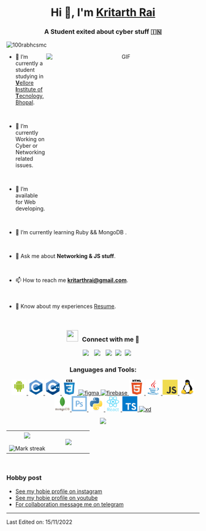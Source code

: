 <h1 align="center">Hi 👋, I'm <a href="https://100rabhcsmc.github.io/Me.io/" target="blank">
Kritarth Rai</a></h1>
<h3 align="center">A Student exited about cyber stuff &#127470;&#127475</h3>

<p align="left"> <img src="https://komarev.com/ghpvc/?username=Kritarth-Rai&label=Profile%20views&color=0e75b6&style=flat" alt="100rabhcsmc" /> </p>



<a target="_blank" align="center">
  <img align="right" top="700" height="400" width="400" alt="GIF" src="https://github.com/Adam-pw/Adam-pw/blob/main/animation_500_kxa883sd.gif">
</a>

- 🔭 I’m currently a student studying in [<b>V</b>ellore <b>I</b>nstitute of <b>T</b>ecnology, Bhopal](https://vitbhopal.ac.in/).
<br/>

- 🌱 I’m currently Working on Cyber or Networking related issues. 
<br/>

- 🤝 I’m available for Web developing.
<br/>

- 🌱 I’m currently learning Ruby && MongoDB .
<br/>

- 💬 Ask me about **Networking & JS stuff**.
<br/>

- 📫 How to reach me **kritarthrai@gmail.com**.
<br/>

- 📄 Know about my experiences <a href="" target="blank">Resume</a>.
<br/>

<h3 align="center" > <img src="https://media.giphy.com/media/iY8CRBdQXODJSCERIr/giphy.gif" width="30" height="30" style="margin-right: 10px;">Connect with me 🤝 </h3>

<p align="center">

 <div align="center"  class="icons-social" style="margin-left: 10px;">
        <a style="margin-left: 10px;"  target="_blank" href="https://www.linkedin.com/in/kritarth-rai-5a0b70220/">
			<img src="https://img.icons8.com/doodle/40/000000/linkedin--v2.png"></a>
        <a style="margin-left: 10px;" target="_blank" href="https://github.com/Kritarth-Rai/">
		<img src="https://img.icons8.com/doodle/40/000000/github--v1.png"></a>
	<a style="margin-left: 10px;" target="_blank" href="https://www.instagram.com/kritarth_rai/">
			<img src="https://img.icons8.com/doodle/40/000000/instagram-new--v2.png"></a>
	<a style="margin-left: 5px;" target="_blank" href="https://wa.me/916360064556">
			<img src="https://img.icons8.com/doodle/1x/whatsapp--v2.png" ></a>
	 <a style="margin-left: 5px;" target="_blank" href="https://open.spotify.com/user/92f7zpn6j0n4xq527ag2g8dcv?si=0dcb09d235e74f02">
			<img src="https://img.icons8.com/doodle/1x/spotify--v2.png" ></a>
      </div>

</p>

<h3 align="center">Languages and Tools:</h3>
<p align="center"> <a href="https://developer.android.com" target="_blank" rel="noreferrer"> <img src="https://raw.githubusercontent.com/devicons/devicon/master/icons/android/android-original-wordmark.svg" alt="android" width="40" height="40" /> </a> <a href="https://www.cprogramming.com/" target="_blank" rel="noreferrer"> <img src="https://raw.githubusercontent.com/devicons/devicon/master/icons/c/c-original.svg" alt="c" width="40" height="40"/> </a> <a href="https://www.w3schools.com/cpp/" target="_blank" rel="noreferrer"> <img src="https://raw.githubusercontent.com/devicons/devicon/master/icons/cplusplus/cplusplus-original.svg" alt="cplusplus" width="40" height="40"/> </a> <a href="https://www.w3schools.com/css/" target="_blank" rel="noreferrer"> <img src="https://raw.githubusercontent.com/devicons/devicon/master/icons/css3/css3-original-wordmark.svg" alt="css3" width="40" height="40"/> </a> <a href="https://www.figma.com/" target="_blank" rel="noreferrer"> <img src="https://www.vectorlogo.zone/logos/figma/figma-icon.svg" alt="figma" width="40" height="40"/> </a> <a href="https://firebase.google.com/" target="_blank" rel="noreferrer"> <img src="https://www.vectorlogo.zone/logos/firebase/firebase-icon.svg" alt="firebase" width="40" height="40"/> </a> <a href="https://www.w3.org/html/" target="_blank" rel="noreferrer"> <img src="https://raw.githubusercontent.com/devicons/devicon/master/icons/html5/html5-original-wordmark.svg" alt="html5" width="40" height="40"/> </a> <a href="https://www.java.com" target="_blank" rel="noreferrer"> <img src="https://raw.githubusercontent.com/devicons/devicon/master/icons/java/java-original.svg" alt="java" width="40" height="40"/> </a> <a href="https://developer.mozilla.org/en-US/docs/Web/JavaScript" target="_blank" rel="noreferrer"> <img src="https://raw.githubusercontent.com/devicons/devicon/master/icons/javascript/javascript-original.svg" alt="javascript" width="40" height="40"/> </a> <a href="https://www.linux.org/" target="_blank" rel="noreferrer"> <img src="https://raw.githubusercontent.com/devicons/devicon/master/icons/linux/linux-original.svg" alt="linux" width="40" height="40"/> </a> <a href="https://www.mongodb.com/" target="_blank" rel="noreferrer"> <img src="https://raw.githubusercontent.com/devicons/devicon/master/icons/mongodb/mongodb-original-wordmark.svg" alt="mongodb" width="40" height="40"/> </a> <a href="https://www.photoshop.com/en" target="_blank" rel="noreferrer"> <img src="https://raw.githubusercontent.com/devicons/devicon/master/icons/photoshop/photoshop-line.svg" alt="photoshop" width="40" height="40"/> </a> <a href="https://www.python.org" target="_blank" rel="noreferrer"> <img src="https://raw.githubusercontent.com/devicons/devicon/master/icons/python/python-original.svg" alt="python" width="40" height="40"/> </a> <a href="https://reactjs.org/" target="_blank" rel="noreferrer"> <img src="https://raw.githubusercontent.com/devicons/devicon/master/icons/react/react-original-wordmark.svg" alt="react" width="40" height="40"/> </a> <a href="https://www.typescriptlang.org/" target="_blank" rel="noreferrer"> <img src="https://raw.githubusercontent.com/devicons/devicon/master/icons/typescript/typescript-original.svg" alt="typescript" width="40" height="40"/> </a> <a href="https://www.adobe.com/products/xd.html" target="_blank" rel="noreferrer"> <img src="https://cdn.worldvectorlogo.com/logos/adobe-xd.svg" alt="xd" width="40" height="40"/> </a> </p>

<p  align="center">
<img src="https://user-images.githubusercontent.com/73097560/115834477-dbab4500-a447-11eb-908a-139a6edaec5c.gif"> 
                  
  <br>

  
  
  
<table border="0" align="center">
<tr border="0">
<td width="50%" align="center">
  
  <img  align="center"  src="https://github-readme-stats.vercel.app/api?username=Kritarth-Rai&theme=cobalt&show_icons=true&count_private=true" />
  <br></br>
  <img  title="🔥 Get streak stats for your profile at git.io/streak-stats" alt="Mark streak" src="https://github-readme-streak-stats.herokuapp.com/?user=Kritarth-Rai&theme=dark&hide_border=true" />


  
</td>

<td width="50%" align="center">

  <img  align="center"  src="https://github-readme-stats.anuraghazra1.vercel.app/api/top-langs/?username=Kritarth-Rai&theme=dark&hide_border=true&no-bg=true&no-frame=true&langs_count=10"/>
  
  </td>
</tr>
</table>

<br>

### Hobby post

<!-- BLOG-POST-LIST:START -->

- [See my hobie profile on instagram](https://www.instagram.com/kiku_rai_edits/)
- [See my hobie profile on youtube](https://www.youtube.com/channel/UC6171l62zqJVfJE944ZAsHQ)
- [For collaboration message me on telegram](https://t.me/Kiku_rai)
<!-- BLOG-POST-LIST:END -->



---

Last Edited on: 15/11/2022
